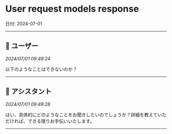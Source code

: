 # User request models response

日付: 2024-07-01

---

## 👤 ユーザー
*2024/07/01 09:49:24*

以下のようなことはできないのか？

---

## 🤖 アシスタント
*2024/07/01 09:49:28*

はい、具体的にどのようなことをお聞きしたいのでしょうか？詳細を教えていただければ、できる限りお手伝いいたします。

---
